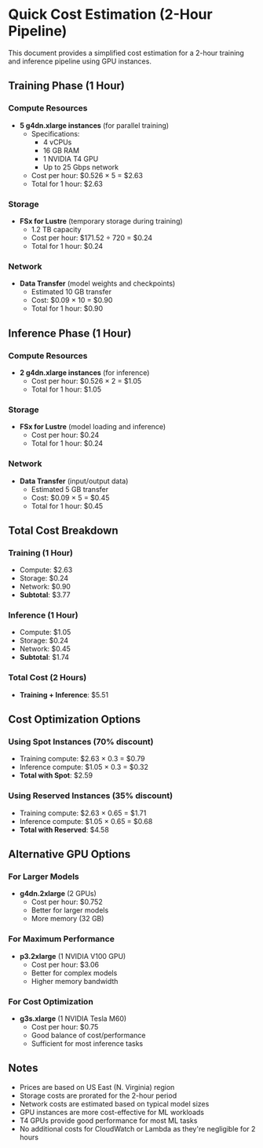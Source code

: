 # Quick Cost Estimation (2-Hour Pipeline)

This document provides a simplified cost estimation for a 2-hour training and inference pipeline using GPU instances.

## Training Phase (1 Hour)

### Compute Resources
- **5 g4dn.xlarge instances** (for parallel training)
  - Specifications:
    - 4 vCPUs
    - 16 GB RAM
    - 1 NVIDIA T4 GPU
    - Up to 25 Gbps network
  - Cost per hour: $0.526 × 5 = $2.63
  - Total for 1 hour: $2.63

### Storage
- **FSx for Lustre** (temporary storage during training)
  - 1.2 TB capacity
  - Cost per hour: $171.52 ÷ 720 = $0.24
  - Total for 1 hour: $0.24

### Network
- **Data Transfer** (model weights and checkpoints)
  - Estimated 10 GB transfer
  - Cost: $0.09 × 10 = $0.90
  - Total for 1 hour: $0.90

## Inference Phase (1 Hour)

### Compute Resources
- **2 g4dn.xlarge instances** (for inference)
  - Cost per hour: $0.526 × 2 = $1.05
  - Total for 1 hour: $1.05

### Storage
- **FSx for Lustre** (model loading and inference)
  - Cost per hour: $0.24
  - Total for 1 hour: $0.24

### Network
- **Data Transfer** (input/output data)
  - Estimated 5 GB transfer
  - Cost: $0.09 × 5 = $0.45
  - Total for 1 hour: $0.45

## Total Cost Breakdown

### Training (1 Hour)
- Compute: $2.63
- Storage: $0.24
- Network: $0.90
- **Subtotal**: $3.77

### Inference (1 Hour)
- Compute: $1.05
- Storage: $0.24
- Network: $0.45
- **Subtotal**: $1.74

### Total Cost (2 Hours)
- **Training + Inference**: $5.51

## Cost Optimization Options

### Using Spot Instances (70% discount)
- Training compute: $2.63 × 0.3 = $0.79
- Inference compute: $1.05 × 0.3 = $0.32
- **Total with Spot**: $2.59

### Using Reserved Instances (35% discount)
- Training compute: $2.63 × 0.65 = $1.71
- Inference compute: $1.05 × 0.65 = $0.68
- **Total with Reserved**: $4.58

## Alternative GPU Options

### For Larger Models
- **g4dn.2xlarge** (2 GPUs)
  - Cost per hour: $0.752
  - Better for larger models
  - More memory (32 GB)

### For Maximum Performance
- **p3.2xlarge** (1 NVIDIA V100 GPU)
  - Cost per hour: $3.06
  - Better for complex models
  - Higher memory bandwidth

### For Cost Optimization
- **g3s.xlarge** (1 NVIDIA Tesla M60)
  - Cost per hour: $0.75
  - Good balance of cost/performance
  - Sufficient for most inference tasks

## Notes
- Prices are based on US East (N. Virginia) region
- Storage costs are prorated for the 2-hour period
- Network costs are estimated based on typical model sizes
- GPU instances are more cost-effective for ML workloads
- T4 GPUs provide good performance for most ML tasks
- No additional costs for CloudWatch or Lambda as they're negligible for 2 hours 
